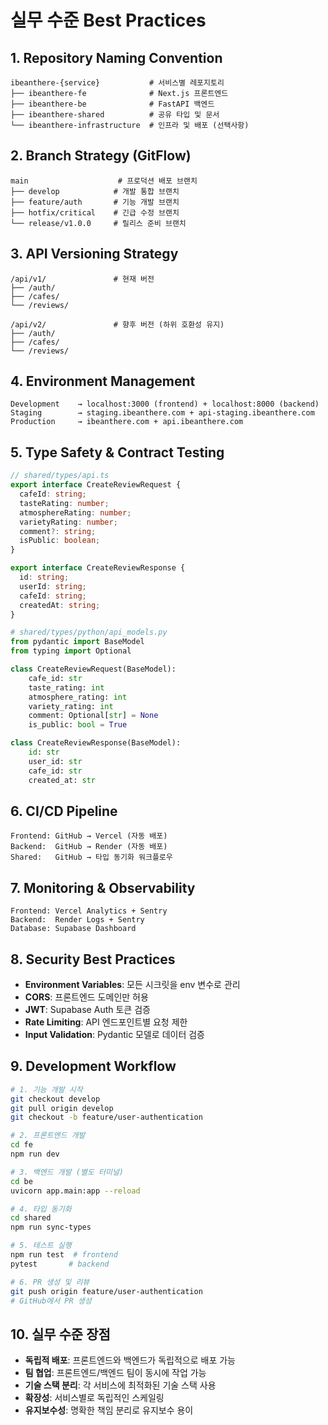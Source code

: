 # 실무 수준 Best Practices

## 1. Repository Naming Convention
```
ibeanthere-{service}           # 서비스별 레포지토리
├── ibeanthere-fe              # Next.js 프론트엔드
├── ibeanthere-be              # FastAPI 백엔드
├── ibeanthere-shared          # 공유 타입 및 문서
└── ibeanthere-infrastructure  # 인프라 및 배포 (선택사항)
```

## 2. Branch Strategy (GitFlow)
```
main                    # 프로덕션 배포 브랜치
├── develop            # 개발 통합 브랜치
├── feature/auth       # 기능 개발 브랜치
├── hotfix/critical    # 긴급 수정 브랜치
└── release/v1.0.0     # 릴리스 준비 브랜치
```

## 3. API Versioning Strategy
```
/api/v1/               # 현재 버전
├── /auth/
├── /cafes/
└── /reviews/

/api/v2/               # 향후 버전 (하위 호환성 유지)
├── /auth/
├── /cafes/
└── /reviews/
```

## 4. Environment Management
```
Development    → localhost:3000 (frontend) + localhost:8000 (backend)
Staging        → staging.ibeanthere.com + api-staging.ibeanthere.com
Production     → ibeanthere.com + api.ibeanthere.com
```

## 5. Type Safety & Contract Testing
```typescript
// shared/types/api.ts
export interface CreateReviewRequest {
  cafeId: string;
  tasteRating: number;
  atmosphereRating: number;
  varietyRating: number;
  comment?: string;
  isPublic: boolean;
}

export interface CreateReviewResponse {
  id: string;
  userId: string;
  cafeId: string;
  createdAt: string;
}
```

```python
# shared/types/python/api_models.py
from pydantic import BaseModel
from typing import Optional

class CreateReviewRequest(BaseModel):
    cafe_id: str
    taste_rating: int
    atmosphere_rating: int
    variety_rating: int
    comment: Optional[str] = None
    is_public: bool = True

class CreateReviewResponse(BaseModel):
    id: str
    user_id: str
    cafe_id: str
    created_at: str
```

## 6. CI/CD Pipeline
```
Frontend: GitHub → Vercel (자동 배포)
Backend:  GitHub → Render (자동 배포)
Shared:   GitHub → 타입 동기화 워크플로우
```

## 7. Monitoring & Observability
```
Frontend: Vercel Analytics + Sentry
Backend:  Render Logs + Sentry
Database: Supabase Dashboard
```

## 8. Security Best Practices
- **Environment Variables**: 모든 시크릿을 env 변수로 관리
- **CORS**: 프론트엔드 도메인만 허용
- **JWT**: Supabase Auth 토큰 검증
- **Rate Limiting**: API 엔드포인트별 요청 제한
- **Input Validation**: Pydantic 모델로 데이터 검증

## 9. Development Workflow
```bash
# 1. 기능 개발 시작
git checkout develop
git pull origin develop
git checkout -b feature/user-authentication

# 2. 프론트엔드 개발
cd fe
npm run dev

# 3. 백엔드 개발 (별도 터미널)
cd be
uvicorn app.main:app --reload

# 4. 타입 동기화
cd shared
npm run sync-types

# 5. 테스트 실행
npm run test  # frontend
pytest       # backend

# 6. PR 생성 및 리뷰
git push origin feature/user-authentication
# GitHub에서 PR 생성
```

## 10. 실무 수준 장점
- **독립적 배포**: 프론트엔드와 백엔드가 독립적으로 배포 가능
- **팀 협업**: 프론트엔드/백엔드 팀이 동시에 작업 가능
- **기술 스택 분리**: 각 서비스에 최적화된 기술 스택 사용
- **확장성**: 서비스별로 독립적인 스케일링
- **유지보수성**: 명확한 책임 분리로 유지보수 용이
